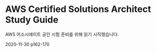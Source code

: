 # AWS Certified Solutions Architect Study Guide  
AWS 어소시에이트 공인 시험 준비를 위해 읽기 시작했습니다.  

2020-11-30 p162-170
